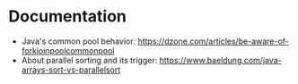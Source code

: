 # Documentation

- Java's common pool behavior: https://dzone.com/articles/be-aware-of-forkjoinpoolcommonpool
- About parallel sorting and its trigger: https://www.baeldung.com/java-arrays-sort-vs-parallelsort
